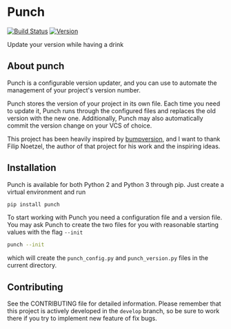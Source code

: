 # Punch

[![Build Status](https://travis-ci.org/lgiordani/punch.svg?branch=master)](https://travis-ci.org/lgiordani/punch)
[![Version](https://img.shields.io/pypi/v/punch.svg)](https://github.com/lgiordani/punch)

Update your version while having a drink

## About punch

Punch is a configurable version updater, and you can use to automate the management of your project's version number.

Punch stores the version of your project in its own file. Each time you need to update it, Punch runs through the configured
 files and replaces the old version with the new one. Additionally, Punch may also automatically commit the version change
 on your VCS of choice.

This project has been heavily inspired by [bumpversion](https://github.com/peritus/bumpversion), and I want to thank Filip Noetzel, the author of that project for his work and the inspiring ideas.

## Installation

Punch is available for both Python 2 and Python 3 through pip. Just create a virtual environment and run

``` sh
pip install punch
```

To start working with Punch you need a configuration file and a version file. You may ask Punch to create the two files for you with
 reasonable starting values with the flag `--init`
 
``` sh
punch --init
```

which will create the `punch_config.py` and `punch_version.py` files in the current directory.

## Contributing

See the CONTRIBUTING file for detailed information. Please remember that this project is actively developed in the `develop` branch, so be sure to work there if you try to implement new feature of fix bugs.